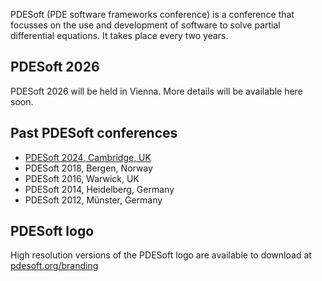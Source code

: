 PDESoft (PDE software frameworks conference) is a conference that focusses on
the use and development of software to solve partial differential equations.
It takes place every two years.

## PDESoft 2026

PDESoft 2026 will be held in Vienna. More details will be available here soon.

## Past PDESoft conferences

* [PDESoft 2024, Cambridge, UK](https://2024.pdesoft.org)
* PDESoft 2018, Bergen, Norway
* PDESoft 2016, Warwick, UK
* PDESoft 2014, Heidelberg, Germany
* PDESoft 2012, M&uuml;nster, Germany

## PDESoft logo

High resolution versions of the PDESoft logo are available to download at
[pdesoft.org/branding](/branding)
